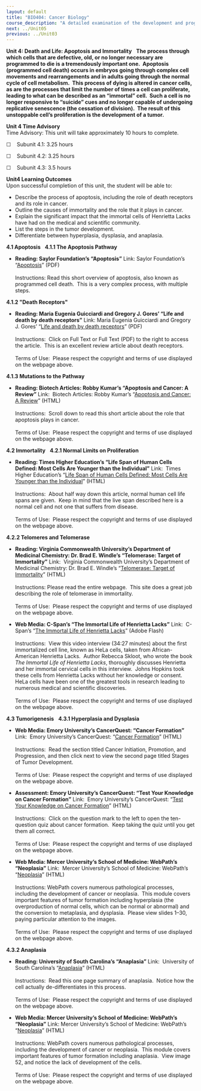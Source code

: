 ```yaml
---
layout: default
title: "BIO404: Cancer Biology"
course_description: "A detailed examination of the development and progression of cancer, including tumor suppressors and oncogenes and the cell cycle and its checkpoints, with special attention to the causes of cancer, including various carcinogens, risk assessment, the processes of cell death, cancer history, and treatment options."
next: ../Unit05
previous: ../Unit03
---
```

**Unit 4: Death and Life: Apoptosis and Immortality** <span
id="4"></span> 
**The process through which cells that are defective, old, or no longer
necessary are programmed to die is a tremendously important one. 
Apoptosis (programmed cell death) occurs in embryos going through
complex cell movements and rearrangements and in adults going through
the normal cycle of cell metabolism.  This process of dying is altered
in cancer cells, as are the processes that limit the number of times a
cell can proliferate, leading to what can be described as an “immortal”
cell.  Such a cell is no longer responsive to “suicide” cues and no
longer capable of undergoing replicative senescence (the cessation of
division).  The result of this unstoppable cell’s proliferation is the
development of a tumor.**

**Unit 4 Time Advisory**  
Time Advisory: This unit will take approximately 10 hours to complete.  
  
 ☐    Subunit 4.1: 3.25 hours  
  
 ☐    Subunit 4.2: 3.25 hours  
  
 ☐    Subunit 4.3: 3.5 hours

**Unit4 Learning Outcomes**  
Upon successful completion of this unit, the student will be able to:
-   Describe the process of apoptosis, including the role of death
    receptors and its role in cancer.
-   Outline the causes of immortality and the role that it plays in
    cancer.
-   Explain the significant impact that the immortal cells of Henrietta
    Lacks have had on the medical and scientific community.
-   List the steps in the tumor development.
-   Differentiate between hyperplasia, dysplasia, and anaplasia.

**4.1 Apoptosis** <span id="4.1"></span> 
**4.1.1 The Apoptosis Pathway** <span id="4.1.1"></span> 
-   **Reading: Saylor Foundation’s “Apoptosis”**
    Link: Saylor Foundation’s
    “[Apoptosis](http://www.saylor.org/site/wp-content/uploads/2012/05/BIO404-OC-4.1.1-Apoptosis-FINAL.pdf)”
    (PDF)  
        
     Instructions: Read this short overview of apoptosis, also known as
    programmed cell death.  This is a very complex process, with
    multiple steps.

**4.1.2 "Death Receptors"** <span id="4.1.2"></span> 
-   **Reading: Maria Eugenia Guicciardi and Gregory J. Gores’ “Life and
    death by death receptors”**
    Link: Maria Eugenia Guicciardi and Gregory J. Gores’ “[Life and
    death by death
    receptors](http://www.saylor.org/courses/bio404/?ismissing=1&resourcetype=1)”
    (PDF)  
        
     Instructions:  Click on Full Text or Full Text (PDF) to the right
    to access the article.  This is an excellent review article about
    death receptors.  
        
     Terms of Use:  Please respect the copyright and terms of use
    displayed on the webpage above.

**4.1.3 Mutations to the Pathway** <span id="4.1.3"></span> 
-   **Reading: Biotech Articles: Robby Kumar’s “Apoptosis and Cancer: A
    Review”**
    Link:  Biotech Articles: Robby Kumar’s “[Apoptosis and Cancer: A
    Review](http://www.biotecharticles.com/Biotech-Research-Article/Apoptosis-and-Cancer-A-Review-321.html)”
    (HTML)  
        
     Instructions:  Scroll down to read this short article about the
    role that apoptosis plays in cancer.  
        
     Terms of Use:  Please respect the copyright and terms of use
    displayed on the webpage above.

**4.2 Immortality** <span id="4.2"></span> 
**4.2.1 Normal Limits on Proliferation** <span id="4.2.1"></span> 
-   **Reading: Times Higher Education’s “Life Span of Human Cells
    Defined: Most Cells Are Younger than the Individual”**
    Link:  Times Higher Education’s “[Life Span of Human Cells Defined:
    Most Cells Are Younger than the
    Individual](http://www.timeshighereducation.co.uk/story.asp?storyCode=198208&sectioncode=26)”
    (HTML)  
        
     Instructions:  About half way down this article, normal human cell
    life spans are given.  Keep in mind that the live span described
    here is a normal cell and not one that suffers from disease.  
        
     Terms of Use:  Please respect the copyright and terms of use
    displayed on the webpage above.

**4.2.2 Telomeres and Telomerase** <span id="4.2.2"></span> 
-   **Reading: Virginia Commonwealth University’s Department of
    Medicinal Chemistry: Dr. Brad E. Windle’s “Telomerase: Target of
    Immortality”**
    Link:  Virginia Commonwealth University’s Department of Medicinal
    Chemistry: Dr. Brad E. Windle’s “[Telomerase: Target of
    Immortality](http://www.people.vcu.edu/~bwindle/Telomerase/telomerase.html)”
    (HTML)  
        
     Instructions: Please read the entire webpage.  This site does a
    great job describing the role of telomerase in immortality.  
        
     Terms of Use:  Please respect the copyright and terms of use
    displayed on the webpage above.

-   **Web Media: C-Span’s “The Immortal Life of Henrietta Lacks”**
    Link:  C-Span’s “[The Immortal Life of Henrietta
    Lacks](http://www.c-spanvideo.org/program/292685-7)” (Adobe Flash)  
        
     Instructions:  View this video interview (34:27 minutes) about the
    first immortalized cell line, known as HeLa cells, taken from
    African-American Henrietta Lacks.  Author Rebecca Skloot, who wrote
    the book *The Immortal Life of Henrietta Lacks*, thoroughly
    discusses Henrietta and her immortal cervical cells in this
    interview.  Johns Hopkins took these cells from Henrietta Lacks
    without her knowledge or consent.  HeLa cells have been one of the
    greatest tools in research leading to numerous medical and
    scientific discoveries.      
        
     Terms of Use:  Please respect the copyright and terms of use
    displayed on the webpage above.

**4.3 Tumorigenesis** <span id="4.3"></span> 
**4.3.1 Hyperplasia and Dysplasia** <span id="4.3.1"></span> 
-   **Web Media: Emory University’s CancerQuest: “Cancer Formation”**
    Link:  Emory University’s CancerQuest: “[Cancer
    Formation](http://www.cancerquest.org/cancer-initiation-promotion-progression)”
    (HTML)  
        
     Instructions:  Read the section titled Cancer Initiation,
    Promotion, and Progression, and then click next to view the second
    page titled Stages of Tumor Development.  
        
     Terms of Use:  Please respect the copyright and terms of use
    displayed on the webpage above.

-   **Assessment: Emory University’s CancerQuest: “Test Your Knowledge
    on Cancer Formation”**
    Link:  Emory University’s CancerQuest: “[Test Your Knowledge on
    Cancer
    Formation](http://www.cancerquest.org/cancer-initiation-promotion-progression)”
    (HTML)  
        
     Instructions:  Click on the question mark to the left to open the
    ten-question quiz about cancer formation.  Keep taking the quiz
    until you get them all correct.  
        
     Terms of Use:  Please respect the copyright and terms of use
    displayed on the webpage above.

-   **Web Media: Mercer University’s School of Medicine: WebPath’s
    “Neoplasia”**
    Link:  Mercer University’s School of Medicine: WebPath’s
    “[Neoplasia](http://library.med.utah.edu/WebPath/NEOHTML/NEOPLIDX.html)”
    (HTML)  
        
     Instructions: WebPath covers numerous pathological processes,
    including the development of cancer or neoplasia.  This module
    covers important features of tumor formation including hyperplasia
    (the overproduction of normal cells, which can be normal or
    abnormal) and the conversion to metaplasia, and dysplasia.  Please
    view slides 1–30, paying particular attention to the images.   
        
     Terms of Use:  Please respect the copyright and terms of use
    displayed on the webpage above.

**4.3.2 Anaplasia** <span id="4.3.2"></span> 
-   **Reading: University of South Carolina’s “Anaplasia”**
    Link:  University of South Carolina’s
    “[Anaplasia](http://www.usc.edu/hsc/dental/INTX/05/desc_2.html)”
    (HTML)  
        
     Instructions:  Read this one page summary of anaplasia.  Notice how
    the cell actually de-differentiates in this process.  
        
     Terms of Use:  Please respect the copyright and terms of use
    displayed on the webpage above.

-   **Web Media: Mercer University’s School of Medicine: WebPath’s
    “Neoplasia”**
    Link: Mercer University’s School of Medicine: WebPath’s
    “[Neoplasia](http://library.med.utah.edu/WebPath/NEOHTML/NEOPLIDX.html)”
    (HTML)  
        
     Instructions: WebPath covers numerous pathological processes,
    including the development of cancer or neoplasia.  This module
    covers important features of tumor formation including anaplasia. 
    View image 52, and notice the lack of development of the cells.   
        
     Terms of Use:  Please respect the copyright and terms of use
    displayed on the webpage above.


